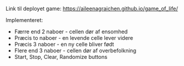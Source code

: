 Link til deployet game:
https://aileenagraichen.github.io/game_of_life/

Implementeret:
- Færre end 2 naboer - cellen dør af ensomhed
- Præcis to naboer - en levende celle lever videre
- Præcis 3 naboer - en ny celle bliver født
- Flere end 3 naboer - cellen dør af overbefolkning
- Start, Stop, Clear, Randomize buttons